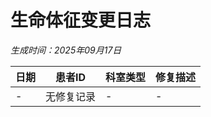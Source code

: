 ﻿# 生命体征变更日志
*生成时间：2025年09月17日*

| 日期 | 患者ID | 科室类型 | 修复描述 |
|------|--------|----------|----------|
| - | 无修复记录 | - | - |